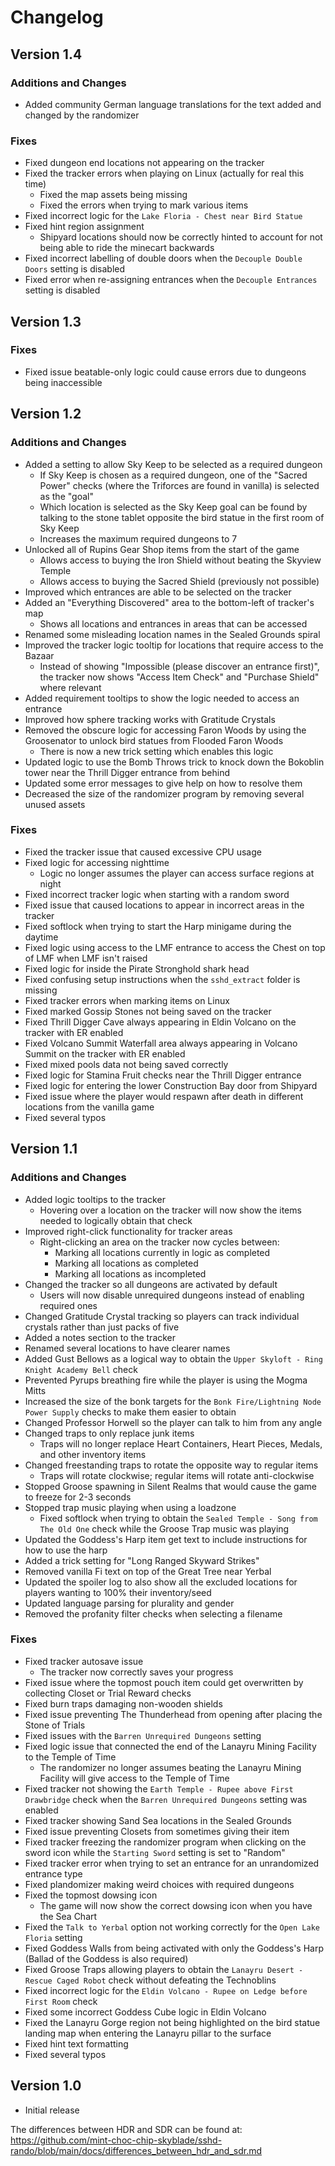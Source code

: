 # Changelog

## Version 1.4

### Additions and Changes
* Added community German language translations for the text added and changed by the randomizer

### Fixes
* Fixed dungeon end locations not appearing on the tracker
* Fixed the tracker errors when playing on Linux (actually for real this time)
  * Fixed the map assets being missing
  * Fixed the errors when trying to mark various items
* Fixed incorrect logic for the `Lake Floria - Chest near Bird Statue`
* Fixed hint region assignment
  * Shipyard locations should now be correctly hinted to account for not being able to ride the minecart backwards
* Fixed incorrect labelling of double doors when the `Decouple Double Doors` setting is disabled
* Fixed error when re-assigning entrances when the `Decouple Entrances` setting is disabled



## Version 1.3

### Fixes
* Fixed issue beatable-only logic could cause errors due to dungeons being inaccessible



## Version 1.2

### Additions and Changes
* Added a setting to allow Sky Keep to be selected as a required dungeon
  * If Sky Keep is chosen as a required dungeon, one of the "Sacred Power" checks (where the Triforces are found in vanilla) is selected as the "goal"
  * Which location is selected as the Sky Keep goal can be found by talking to the stone tablet opposite the bird statue in the first room of Sky Keep
  * Increases the maximum required dungeons to 7
* Unlocked all of Rupins Gear Shop items from the start of the game
  * Allows access to buying the Iron Shield without beating the Skyview Temple
  * Allows access to buying the Sacred Shield (previously not possible)
* Improved which entrances are able to be selected on the tracker
* Added an "Everything Discovered" area to the bottom-left of tracker's map
  * Shows all locations and entrances in areas that can be accessed
* Renamed some misleading location names in the Sealed Grounds spiral
* Improved the tracker logic tooltip for locations that require access to the Bazaar
  * Instead of showing "Impossible (please discover an entrance first)", the tracker now shows "Access Item Check" and "Purchase Shield" where relevant
* Added requirement tooltips to show the logic needed to access an entrance
* Improved how sphere tracking works with Gratitude Crystals
* Removed the obscure logic for accessing Faron Woods by using the Groosenator to unlock bird statues from Flooded Faron Woods
  * There is now a new trick setting which enables this logic
* Updated logic to use the Bomb Throws trick to knock down the Bokoblin tower near the Thrill Digger entrance from behind
* Updated some error messages to give help on how to resolve them
* Decreased the size of the randomizer program by removing several unused assets

### Fixes
* Fixed the tracker issue that caused excessive CPU usage
* Fixed logic for accessing nighttime
  * Logic no longer assumes the player can access surface regions at night
* Fixed incorrect tracker logic when starting with a random sword
* Fixed issue that caused locations to appear in incorrect areas in the tracker
* Fixed softlock when trying to start the Harp minigame during the daytime
* Fixed logic using access to the LMF entrance to access the Chest on top of LMF when LMF isn't raised
* Fixed logic for inside the Pirate Stronghold shark head
* Fixed confusing setup instructions when the `sshd_extract` folder is missing
* Fixed tracker errors when marking items on Linux
* Fixed marked Gossip Stones not being saved on the tracker
* Fixed Thrill Digger Cave always appearing in Eldin Volcano on the tracker with ER enabled
* Fixed Volcano Summit Waterfall area always appearing in Volcano Summit on the tracker with ER enabled
* Fixed mixed pools data not being saved correctly
* Fixed logic for Stamina Fruit checks near the Thrill Digger entrance
* Fixed logic for entering the lower Construction Bay door from Shipyard
* Fixed issue where the player would respawn after death in different locations from the vanilla game
* Fixed several typos



## Version 1.1

### Additions and Changes
* Added logic tooltips to the tracker
  * Hovering over a location on the tracker will now show the items needed to logically obtain that check
* Improved right-click functionality for tracker areas
  * Right-clicking an area on the tracker now cycles between:
    * Marking all locations currently in logic as completed
    * Marking all locations as completed
    * Marking all locations as incompleted
* Changed the tracker so all dungeons are activated by default
  * Users will now disable unrequired dungeons instead of enabling required ones
* Changed Gratitude Crystal tracking so players can track individual crystals rather than just packs of five
* Added a notes section to the tracker
* Renamed several locations to have clearer names
* Added Gust Bellows as a logical way to obtain the `Upper Skyloft - Ring Knight Academy Bell` check
* Prevented Pyrups breathing fire while the player is using the Mogma Mitts
* Increased the size of the bonk targets for the `Bonk Fire/Lightning Node Power Supply` checks to make them easier to obtain
* Changed Professor Horwell so the player can talk to him from any angle
* Changed traps to only replace junk items
  * Traps will no longer replace Heart Containers, Heart Pieces, Medals, and other inventory items
* Changed freestanding traps to rotate the opposite way to regular items
  * Traps will rotate clockwise; regular items will rotate anti-clockwise
* Stopped Groose spawning in Silent Realms that would cause the game to freeze for 2-3 seconds
* Stopped trap music playing when using a loadzone
  * Fixed softlock when trying to obtain the `Sealed Temple - Song from The Old One` check while the Groose Trap music was playing
* Updated the Goddess's Harp item get text to include instructions for how to use the harp
* Added a trick setting for "Long Ranged Skyward Strikes"
* Removed vanilla Fi text on top of the Great Tree near Yerbal
* Updated the spoiler log to also show all the excluded locations for players wanting to 100% their inventory/seed
* Updated language parsing for plurality and gender
* Removed the profanity filter checks when selecting a filename

### Fixes
* Fixed tracker autosave issue
  * The tracker now correctly saves your progress
* Fixed issue where the topmost pouch item could get overwritten by collecting Closet or Trial Reward checks
* Fixed burn traps damaging non-wooden shields
* Fixed issue preventing The Thunderhead from opening after placing the Stone of Trials
* Fixed issues with the `Barren Unrequired Dungeons` setting
* Fixed logic issue that connected the end of the Lanayru Mining Facility to the Temple of Time
  * The randomizer no longer assumes beating the Lanayru Mining Facility will give access to the Temple of Time
* Fixed tracker not showing the `Earth Temple - Rupee above First Drawbridge` check when the `Barren Unrequired Dungeons` setting was enabled
* Fixed tracker showing Sand Sea locations in the Sealed Grounds
* Fixed issue preventing Closets from sometimes giving their item
* Fixed tracker freezing the randomizer program when clicking on the sword icon while the `Starting Sword` setting is set to "Random"
* Fixed tracker error when trying to set an entrance for an unrandomized entrance type
* Fixed plandomizer making weird choices with required dungeons
* Fixed the topmost dowsing icon
  * The game will now show the correct dowsing icon when you have the Sea Chart
* Fixed the `Talk to Yerbal` option not working correctly for the `Open Lake Floria` setting
* Fixed Goddess Walls from being activated with only the Goddess's Harp (Ballad of the Goddess is also required)
* Fixed Groose Traps allowing players to obtain the `Lanayru Desert - Rescue Caged Robot` check without defeating the Technoblins
* Fixed incorrect logic for the `Eldin Volcano - Rupee on Ledge before First Room` check
* Fixed some incorrect Goddess Cube logic in Eldin Volcano
* Fixed the Lanayru Gorge region not being highlighted on the bird statue landing map when entering the Lanayru pillar to the surface
* Fixed hint text formatting
* Fixed several typos



## Version 1.0

* Initial release

The differences between HDR and SDR can be found at:
https://github.com/mint-choc-chip-skyblade/sshd-rando/blob/main/docs/differences_between_hdr_and_sdr.md
